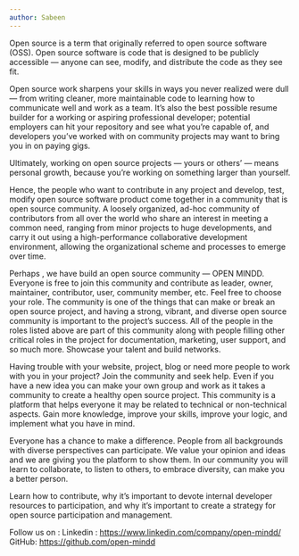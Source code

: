 ```yaml
---
author: Sabeen
---
```


Open source is a term that originally referred to open source software (OSS). Open source software is code that is designed to be publicly accessible — anyone can see, modify, and distribute the code as they see fit.

Open source work sharpens your skills in ways you never realized were dull — from writing cleaner, more maintainable code to learning how to communicate well and work as a team. It’s also the best possible resume builder for a working or aspiring professional developer; potential employers can hit your repository and see what you’re capable of, and developers you’ve worked with on community projects may want to bring you in on paying gigs.

Ultimately, working on open source projects — yours or others’ — means personal growth, because you’re working on something larger than yourself.

Hence, the people who want to contribute in any project and develop, test, modify open source software product come together in a community that is open source community. A loosely organized, ad-hoc community of contributors from all over the world who share an interest in meeting a common need, ranging from minor projects to huge developments, and carry it out using a high-performance collaborative development environment, allowing the organizational scheme and processes to emerge over time.

Perhaps , we have build an open source community — OPEN MINDD. Everyone is free to join this community and contribute as leader, owner, maintainer, contributor, user, community member, etc. Feel free to choose your role. The community is one of the things that can make or break an open source project, and having a strong, vibrant, and diverse open source community is important to the project’s success. All of the people in the roles listed above are part of this community along with people filling other critical roles in the project for documentation, marketing, user support, and so much more. Showcase your talent and build networks.

Having trouble with your website, project, blog or need more people to work with you in your project? Join the community and seek help. Even if you have a new idea you can make your own group and work as it takes a community to create a healthy open source project. This community is a platform that helps everyone it may be related to technical or non-technical aspects. Gain more knowledge, improve your skills, improve your logic, and implement what you have in mind.

Everyone has a chance to make a difference. People from all backgrounds with diverse perspectives can participate. We value your opinion and ideas and we are giving you the platform to show them. In our community you will learn to collaborate, to listen to others, to embrace diversity, can make you a better person.

Learn how to contribute, why it’s important to devote internal developer resources to participation, and why it’s important to create a strategy for open source participation and management.

Follow us on :
Linkedin : https://www.linkedin.com/company/open-mindd/
GitHub: https://github.com/open-mindd
